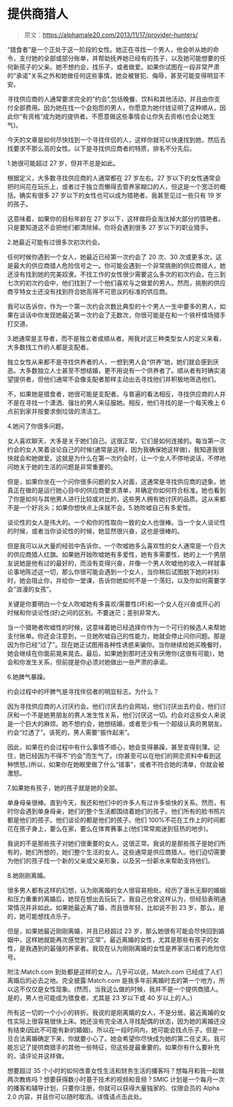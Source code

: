 # 提供商猎人

> 原文：<https://alphamale20.com/2013/11/17/provider-hunters/>

“猎食者”是一个正处于这一阶段的女性。她正在寻找一个男人，他会听从她的命令，支付她的全部或部分账单，并帮助抚养她已经有的孩子，以及她可能想要的任何新孩子的父亲。她不想约会，找乐子，或者做爱。如果你试图在一段非常严肃的“承诺”关系之外和她做任何这些事情，她会被冒犯、侮辱，甚至可能变得明显不安。

寻找供应商的人通常要求完全的“约会”,包括晚餐、饮料和其他活动，并且由你支付全部费用。因为她在找一个会抱怨的男人，你愿意为她付钱证明了这种顺从，因此你“有资格”成为她的提供者。不愿意做这些事情会让你失去资格(也会让她生气)。

今天的文章是如何尽快找到一个寻找伴侣的人，这样你就可以快速找到她，然后去找要求不那么高的女性。以下是寻找供应商者的特质，排名不分先后。

1.她很可能超过 27 岁，但并不总是如此。

根据定义，大多数寻找供应商的人通常都在 27 岁左右。27 岁以下的女性通常会把时间花在玩乐上，或者过于独立而懒得去管养家糊口的人，但这是一个宽泛的概括。确实有很多 27 岁以下的女性也可以成为猎艳者。我甚至见过一些只有 19 岁的孩子。

这意味着，如果你的目标年龄在 27 岁以下，这样做将会淘汰掉大部分的猎艳者。只是要知道这不会把他们都清除掉。你将会遇到很多 27 岁以下的职业猎手。

2.她最近可能有过很多次初次约会。

任何时候你遇到一个女人，她最近已经第一次约会了 20 次、30 次或更多次，这是最大的供应商猎人危险信号之一。你可能会遇到一个非常挑剔的供应商猎人，她还没有找到她的完美奴隶。不找工作的女性很少需要这么多次的初次约会。在三到七次的初次约会中，他们找到了一个他们喜欢与之做爱的男人。然而，挑剔的供应商亨特女士还没有找到符合她高得不可思议的标准的供应商。

我可以告诉你，作为一个第一次约会次数比典型的十个男人一生中要多的男人，如果在谈话中你发现她最近第一次约会了无数次，你很可能是在和一个铁杆情场猎手打交道。

3.她通常是主导者，而不是独立者或顺从者。用我对这三种类型女人的定义来看，大多数找工作的人都是支配者。

独立女性从来都不是寻找供养者的人，一想到男人会“供养”她，她们就会感到厌恶。大多数独立人士甚至不想结婚，更不用说有一个供养者了。顺从者有时确实渴望提供者，但他们通常不会像支配者那样主动出去寻找他们并积极地筛选他们。

不，如果她是猎食者，她很可能是支配者。与普遍的看法相反，寻找供应商的人并不是在寻找一个潇洒、强壮的男人来征服她。相反，他们寻找的是一个每天晚上 6 点前到家并按要求倒垃圾的清洁工。

4.她问了你很多问题。

女人喜欢聊天，大多是关于她们自己。这很正常，它们是如何连接的。每当第一次约会的女人笑着谈论自己的时候(通常是这样，因为我确保她这样做)，我知道我很快就会和她做爱。这就是为什么在第一次约会时，让一个女人不停地说话，不停地问她关于她的生活的问题是非常重要的。

但是，如果你坐在一个问你很多问题的女人对面，这通常是寻找供应商的迹象。她真正在做的是运行她心目中的供应商要求清单，并确定你如何符合标准。她也看到了你是如何与其他男人进行比较或对比的，这些男人拥有她讨厌的品质。这从来都不是一个好兆头；如果你想快点上床就不会。5.她吹嘘自己有多爱性。

谈论性的女人是伟大的。一个和你的性取向一致的女人也很棒。当一个女人谈论性的时候，或者当你谈论性的时候，她显然很兴奋，这也是很棒的。

但是我可以从大量的经验中告诉你，一个吹嘘她多么喜欢性的女人通常是一个巨大的供应商猎人红旗。如果她开始吹嘘她有多爱性，她有多需要性，她的上一个男朋友说她是他有过的最好的，而没有变得兴奋，并像一个男人吹嘘他的收入一样就事论事地陈述这一切，那么你很可能会遇到一个女人，当你稍后试图脱下她的衬衫时，她会阻止你，并给你一堂课，告诉你她如何不是一个荡妇，以及你如何需要学会“浪漫的女孩”。

关键是你要明白一个女人吹嘘她有多喜欢/需要性(坏)和一个女人在兴奋或开心的时候和你谈论性(好)之间的区别。不要迷茫；差别非常大。

当一个猎艳者吹嘘性的时候，这意味着她已经选择你作为一个可行的候选人来帮她支付账单。你还会注意到，一旦她吹嘘自己的性能力，她就会停止问你问题。那是因为你已经“过了”。现在她正试图用各种性诱惑来骗你。当你继续给她买晚餐时，她会继续在你面前晃来晃去。最后，如果她到那时还没有厌倦你(这很有可能)，她会和你发生关系，但前提是你必须对她做出一些严肃的承诺。

6.她脾气暴躁。

约会过程中的坏脾气是寻找伴侣者的明显标志。为什么？

因为寻找供应商的人讨厌约会。他们讨厌去约会网站，他们讨厌出去约会，他们讨厌和一个不是她男朋友的男人发生性关系，他们讨厌这一切。约会对这些女人来说是一个巨大的麻烦。她不想约会，她想结婚，或者至少有一个超级认真的男朋友。约会“烂透了”。该死的，男人需要“振作起来”。

因此，如果在约会过程中有什么事情不顺心，她会变得暴躁，甚至变得刻薄。记住，她已经因为不得不“约会”而生气了。(你甚至可以在他们的网恋资料中看到这种愤怒。)所以，如果你在她眼里做了什么“错事”，或者不符合她的清单，你就会被激怒。

7.如果她有孩子，她的孩子就是她的全部。

单身母亲很棒。直到今天，我还和他们中的许多人有过许多愉快的关系。然而，有时你会遇到单身母亲，她们的整个生活都围绕着她们的孩子。他们所有的脸书照片都是他们的孩子。他们谈论的都是他们的孩子。他们 100%不花在工作上的时间都花在孩子身上，要么在家，要么在体育赛事上(他们常常痴迷到狂热的地步)。

我说的不是那些孩子对她们很重要的女人。这很正常。我说的是那些孩子是她们所有的，她们所想的，她们整个生活的女人。这些通常是供应商猎人。他们迫切需要为他们的孩子找一个新的父亲或父亲形象，以及另一份薪水来帮助支持他们。

8.她刚刚离婚。

很多男人都有这样的幻想，认为刚离婚的女人很容易相处。经历了漫长无聊的婚姻和压力重重的离婚后，她现在想出去玩玩了。我自己也曾这样认为，但经验表明通常情况并非如此。如果她最近离了婚，而且很年轻，比如说不到 23 岁，那么，是的，她可能想找点乐子。

但是，如果她最近刚刚离婚，并且已经超过 23 岁，那么她很有可能会尽快回到婚姻中，这样她就能再次感觉到“正常”。最近离婚的女性，尤其是那些有孩子的女性，是我遇到的最强的养家者。我现在认为刚刚离婚的女性是养家活口者的危险信号。

附注:Match.com 到处都是这样的女人。几乎可以说，Match.com 已经成了人们离婚后的必去之地。完全披露:Match.com 是我多年前离婚时去的第一个地方，所以这不仅仅是女性现象。(然而，当我这么做的时候，我并不是一个提供商猎人。是的，男人也可能成为猎食者，尤其是 23 岁以下或 40 岁以上的人。)

所有这一切的一个小小的转折。我说的是刚离婚的女人，不是分居。最近离婚的女性实际上很容易很快上床。她还没有完全进入寻找配偶的状态，因为她的离婚还没有结束(因此不可能有新的婚姻)。所以在一段时间内，她可能会找点乐子。但是一旦合法离婚确定下来，你就要小心了。她会希望你尽快成为她的第二任丈夫。我可能忘记了提供商猎手的其他一些特征，但这些是最重要的。如果你有什么要补充的，请评论并这样做。

想要超过 35 个小时的如何改善女性生活和财务生活的播客吗？想每月和我一起做两次教练吗？想要获得数小时基于技术的视频和音频？SMIC 计划是一个每月一次的播客和辅导计划，只要你注册，你就可以获得大量独家的、仅限会员的 Alpha 2.0 内容，并且你可以随时取消。详情请点击此处。